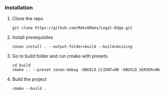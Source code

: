 ### Installation
1. Clone the repo

   ```
   git clone https://github.com/MaksGMaks/Legal-Edge.git
   ```

2. Install prerequisites
   ```
   conan install . --output-folder=build --build=missing
   ```
 
3. Go to build folder and run cmake with presets

   ```
   cd build
   cmake .. --preset conan-debug -DBUILD_CLIENT=ON -DBUILD_SERVER=ON
   ```

4. Build the project

   ```
   cmake --build .
   ```
